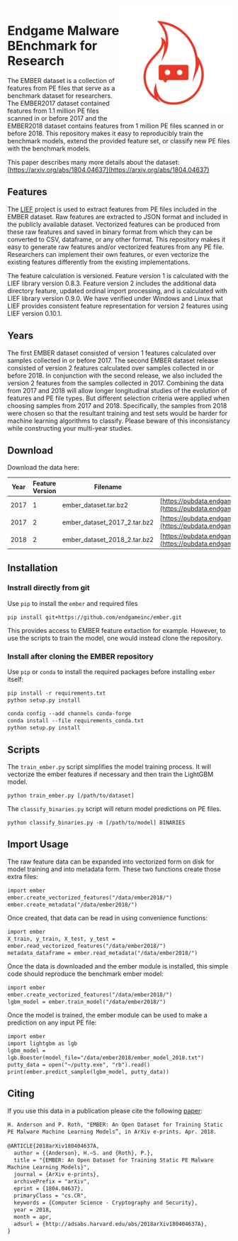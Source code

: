 <img src="resources/logo.png" align="right" width="250px" height="250px">

# Endgame Malware BEnchmark for Research

The EMBER dataset is a collection of features from PE files that serve as a benchmark dataset for researchers. The EMBER2017 dataset contained features from 1.1 million PE files scanned in or before 2017 and the EMBER2018 dataset contains features from 1 million PE files scanned in or before 2018. This repository makes it easy to reproducibly train the benchmark models, extend the provided feature set, or classify new PE files with the benchmark models.

This paper describes many more details about the dataset: [https://arxiv.org/abs/1804.04637](https://arxiv.org/abs/1804.04637)

## Features

The [LIEF](https://lief.quarkslab.com/) project is used to extract features from PE files included in the EMBER dataset. Raw features are extracted to JSON format and included in the publicly available dataset. Vectorized features can be produced from these raw features and saved in binary format from which they can be converted to CSV, dataframe, or any other format. This repository makes it easy to generate raw features and/or vectorized features from any PE file. Researchers can implement their own features, or even vectorize the existing features differently from the existing implementations.

The feature calculation is versioned. Feature version 1 is calculated with the LIEF library version 0.8.3. Feature version 2 includes the additional data directory feature, updated ordinal import processing, and is calculated with LIEF library version 0.9.0.  We have verified under Windows and Linux that LIEF provides consistent feature representation for version 2 features using LIEF version 0.10.1.

## Years

The first EMBER dataset consisted of version 1 features calculated over samples collected in or before 2017. The second EMBER dataset release consisted of version 2 features calculated over samples collected in or before 2018. In conjunction with the second release, we also included the version 2 features from the samples collected in 2017. Combining the data from 2017 and 2018 will allow longer longitudinal studies of the evolution of features and PE file types. But different selection criteria were applied when choosing samples from 2017 and 2018. Specifically, the samples from 2018 were chosen so that the resultant training and test sets would be harder for machine learning algorithms to classify. Please beware of this inconsistancy while constructing your multi-year studies.

## Download

Download the data here:

| Year | Feature Version | Filename                     | URL                                                                                                                              | sha256                                                             |
|------|-----------------|------------------------------|----------------------------------------------------------------------------------------------------------------------------------|--------------------------------------------------------------------|
| 2017 | 1               | ember_dataset.tar.bz2        | [https://pubdata.endgame.com/ember/ember_dataset.tar.bz2](https://pubdata.endgame.com/ember/ember_dataset.tar.bz2)               | `a5603de2f34f02ab6e21df7a0f97ec4ac84ddc65caee33fb610093dd6f9e1df9` |
| 2017 | 2               | ember_dataset_2017_2.tar.bz2 | [https://pubdata.endgame.com/ember/ember_dataset_2017_2.tar.bz2](https://pubdata.endgame.com/ember/ember_dataset_2017_2.tar.bz2) | `60142493c44c11bc3fef292b216a293841283d86ff58384b5dc2d88194c87a6d` |
| 2018 | 2               | ember_dataset_2018_2.tar.bz2 | [https://pubdata.endgame.com/ember/ember_dataset_2018_2.tar.bz2](https://pubdata.endgame.com/ember/ember_dataset_2018_2.tar.bz2) | `b6052eb8d350a49a8d5a5396fbe7d16cf42848b86ff969b77464434cf2997812` |


## Installation
### Instrall directly from git
Use `pip` to install the `ember` and required files

```
pip install git+https://github.com/endgameinc/ember.git
```

This provides access to EMBER feature extaction for example.  However, to use the scripts to train the model, one would instead clone the repository.


### Install after cloning the EMBER repository
Use `pip` or `conda` to install the required packages before installing `ember` itself:

```
pip install -r requirements.txt
python setup.py install
```

```
conda config --add channels conda-forge
conda install --file requirements_conda.txt
python setup.py install
```

## Scripts

The `train_ember.py` script simplifies the model training process. It will vectorize the ember features if necessary and then train the LightGBM model.

```
python train_ember.py [/path/to/dataset]
```

The `classify_binaries.py` script will return model predictions on PE files.

```
python classify_binaries.py -m [/path/to/model] BINARIES
```

## Import Usage

The raw feature data can be expanded into vectorized form on disk for model training and into metadata form. These two functions create those extra files:

```
import ember
ember.create_vectorized_features("/data/ember2018/")
ember.create_metadata("/data/ember2018/")
```

Once created, that data can be read in using convenience functions:

```
import ember
X_train, y_train, X_test, y_test = ember.read_vectorized_features("/data/ember2018/")
metadata_dataframe = ember.read_metadata("/data/ember2018/")
```

Once the data is downloaded and the ember module is installed, this simple code should reproduce the benchmark ember model:

```
import ember
ember.create_vectorized_features("/data/ember2018/")
lgbm_model = ember.train_model("/data/ember2018/")
```

Once the model is trained, the ember module can be used to make a prediction on any input PE file:

```
import ember
import lightgbm as lgb
lgbm_model = lgb.Booster(model_file="/data/ember2018/ember_model_2018.txt")
putty_data = open("~/putty.exe", "rb").read()
print(ember.predict_sample(lgbm_model, putty_data))
```

## Citing

If you use this data in a publication please cite the following [paper](https://arxiv.org/abs/1804.04637):

```
H. Anderson and P. Roth, "EMBER: An Open Dataset for Training Static PE Malware Machine Learning Models”, in ArXiv e-prints. Apr. 2018.

@ARTICLE{2018arXiv180404637A,
  author = {{Anderson}, H.~S. and {Roth}, P.},
  title = "{EMBER: An Open Dataset for Training Static PE Malware Machine Learning Models}",
  journal = {ArXiv e-prints},
  archivePrefix = "arXiv",
  eprint = {1804.04637},
  primaryClass = "cs.CR",
  keywords = {Computer Science - Cryptography and Security},
  year = 2018,
  month = apr,
  adsurl = {http://adsabs.harvard.edu/abs/2018arXiv180404637A},
}
```
